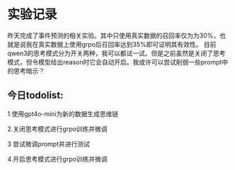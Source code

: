 # 实验记录
昨天完成了事件预测的相关实验。其中只使用真实数据的召回率仅为为30%，也就是说我在真实数据上使用grpo后召回率达到35%即可证明其有效性。
目前qwen3的思考模式分为开关两种，我可以都试一试。但是之前虽然是关闭了思考模式，但令模型给出reason时它会自动开启。我或许可以尝试削弱一些prompt中的思考暗示？

## 今日todolist:
1.使用gpt4o-mini为新的数据生成思维链

2.关闭思考模式进行grpo训练并微调

3 尝试微调prompt并进行测试

4.开启思考模式进行grpo训练并微调
